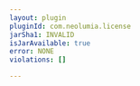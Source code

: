 ```yaml
---
layout: plugin
pluginId: com.neolumia.license
jarSha1: INVALID
isJarAvailable: true
error: NONE
violations: []

---
```

